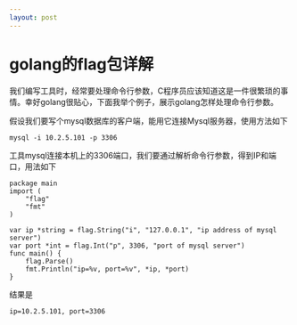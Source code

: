 ```yaml
---
layout: post
---
```


# golang的flag包详解

我们编写工具时，经常要处理命令行参数，C程序员应该知道这是一件很繁琐的事情。幸好golang很贴心，下面我举个例子，展示golang怎样处理命令行参数。

假设我们要写个mysql数据库的客户端，能用它连接Mysql服务器，使用方法如下

	mysql -i 10.2.5.101 -p 3306

工具mysql连接本机上的3306端口，我们要通过解析命令行参数，得到IP和端口，用法如下

	package main
	import (
		"flag"
		"fmt"
	)

	var ip *string = flag.String("i", "127.0.0.1", "ip address of mysql server")
	var port *int = flag.Int("p", 3306, "port of mysql server")
	func main() {
		flag.Parse()
        fmt.Println("ip=%v, port=%v", *ip, *port)
	}

结果是

	ip=10.2.5.101, port=3306
